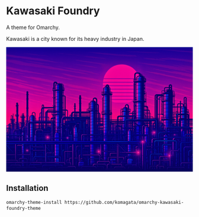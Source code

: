 # Kawasaki Foundry

A theme for Omarchy.

Kawasaki is a city known for its heavy industry in Japan.

![background](backgrounds/kawasaki-foundry.png)

## Installation

```
omarchy-theme-install https://github.com/komagata/omarchy-kawasaki-foundry-theme
```
